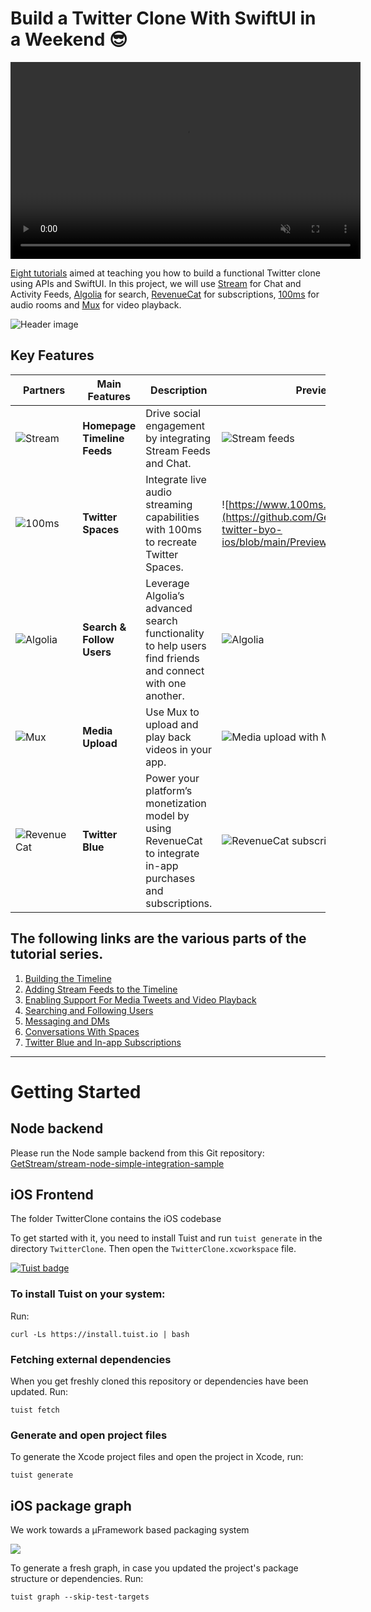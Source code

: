 # Build a Twitter Clone With SwiftUI in a Weekend :sunglasses:
<video width="560" height="315" controls muted>
  <source src="https://github.com/GetStream/build-your-own-twitter/blob/main/Preview/BYOT-Ally-Amos-Edited-Final.mp4" type="video/mp4">
  Unable to load the TwitterClone teaser video
</video>

[Eight tutorials](#) aimed at teaching you how to build a functional Twitter clone using APIs and SwiftUI. In this project, we will use [Stream](https://getstream.io/ios-activity-feed/tutorial/) for Chat and Activity Feeds, [Algolia](https://www.algolia.com/) for search, [RevenueCat](https://www.revenuecat.com/) for subscriptions, [100ms](https://www.100ms.live/) for audio rooms and [Mux](https://www.mux.com/) for video playback.

![Header image](https://github.com/GetStream/build-your-own-twitter/blob/main/Preview/byot-wrapup-header.png)

## Key Features

| Partners | Main Features | Description | Preview |
|---------------|---------------|-------------|---------|
| ![Stream](https://github.com/GetStream/stream-twitter-byo-ios/blob/main/Preview/stream.svg) | **Homepage Timeline Feeds**     | Drive social engagement by integrating Stream Feeds and Chat.    | ![Stream feeds](https://github.com/GetStream/stream-twitter-byo-ios/blob/main/Preview/01_signInTimeLine.gif) |
| ![100ms](https://github.com/GetStream/stream-twitter-byo-ios/blob/main/Preview/100ms.svg) |   **Twitter Spaces**   | Integrate live audio streaming capabilities with 100ms to recreate Twitter Spaces.     | ![https://www.100ms.live/](https://github.com/GetStream/stream-twitter-byo-ios/blob/main/Preview/04_spaces.gif) |
| ![Algolia](https://github.com/GetStream/stream-twitter-byo-ios/blob/main/Preview/algolia.svg) | **Search & Follow Users**     | Leverage Algolia’s advanced search functionality to help users find friends and connect with one another.     | ![Algolia](https://github.com/GetStream/stream-twitter-byo-ios/blob/main/Preview/03_search.gif) |
| ![Mux](https://github.com/GetStream/stream-twitter-byo-ios/blob/main/Preview/mux.svg) | **Media Upload**     | Use Mux to upload and play back videos in your app.     | ![Media upload with Mux](https://github.com/GetStream/build-your-own-twitter/blob/main/Preview/muxMedisUpload.png) |
| ![RevenueCat](https://github.com/GetStream/stream-twitter-byo-ios/blob/main/Preview/revenueCat.svg) | **Twitter Blue**     | Power your platform’s monetization model by using RevenueCat to integrate in-app purchases and subscriptions.     | ![RevenueCat subscription](https://github.com/GetStream/build-your-own-twitter/blob/main/Preview/revenueCatSubscription.png) |


## The following links are the various parts of the tutorial series.

1. [Building the Timeline](#) 
2. [Adding Stream Feeds to the Timeline](#)
3. [Enabling Support For Media Tweets and Video Playback](#)
4. [Searching and Following Users](#)
5. [Messaging and DMs](#)
6. [Conversations With Spaces](#)
7. [Twitter Blue and In-app Subscriptions](#)

-------------

# Getting Started

## Node backend
Please run the Node sample backend from this Git repository: [GetStream/stream-node-simple-integration-sample](https://github.com/getstream/stream-node-simple-integration-sample/)

## iOS Frontend

The folder TwitterClone contains the iOS codebase

To get started with it, you need to install Tuist and run `tuist generate` in the directory `TwitterClone`. Then open the `TwitterClone.xcworkspace` file.

[![Tuist badge](https://img.shields.io/badge/Powered%20by-Tuist-blue)](https://tuist.io)


### To install Tuist on your system:

Run:
```shell
curl -Ls https://install.tuist.io | bash
```

### Fetching external dependencies

When you get freshly cloned this repository or dependencies have been updated. Run:

```shell
tuist fetch
```

### Generate and open project files
To generate the Xcode project files and open the project in Xcode, run:
```shell
tuist generate
```

## iOS package graph
We work towards a µFramework based packaging system

![](TwitterClone/graph.png)

To generate a fresh graph, in case you updated the project's package structure or dependencies. Run:

```shell
tuist graph --skip-test-targets
```

